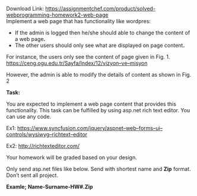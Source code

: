 Download Link: https://assignmentchef.com/product/solved-webprogramming-homework2-web-page
<br>
Implement a web page that has functionality like wordpres:

<ul>

 <li>If the admin is logged then he/she should able to change the content of a web page<strong>. </strong></li>

 <li>The other users should only see what are displayed on page content<strong>.</strong></li>

</ul>

For instance, the users only see the content of page given in Fig. 1. <a href="https://ceng.ogu.edu.tr/Sayfa/Index/12/vizyon-ve-misyon">https://ceng.ogu.edu.tr/Sayfa/Index/12/vizyon</a><a href="https://ceng.ogu.edu.tr/Sayfa/Index/12/vizyon-ve-misyon">–</a><a href="https://ceng.ogu.edu.tr/Sayfa/Index/12/vizyon-ve-misyon">ve</a><a href="https://ceng.ogu.edu.tr/Sayfa/Index/12/vizyon-ve-misyon">–</a><a href="https://ceng.ogu.edu.tr/Sayfa/Index/12/vizyon-ve-misyon">misyon</a>

However, the admin is able to modify the details of content as shown in Fig. 2




<strong> </strong>

<strong>Task: </strong>

You are expected to implement a web page content that provides this functionality. This task can be fulfilled by using asp.net rich text editor. You can use any code.

Ex1: <a href="https://www.syncfusion.com/jquery/aspnet-web-forms-ui-controls/wysiwyg-rich-text-editor">https://www.syncfusion.com/jquery/aspnet</a><a href="https://www.syncfusion.com/jquery/aspnet-web-forms-ui-controls/wysiwyg-rich-text-editor">–</a><a href="https://www.syncfusion.com/jquery/aspnet-web-forms-ui-controls/wysiwyg-rich-text-editor">web</a><a href="https://www.syncfusion.com/jquery/aspnet-web-forms-ui-controls/wysiwyg-rich-text-editor">–</a><a href="https://www.syncfusion.com/jquery/aspnet-web-forms-ui-controls/wysiwyg-rich-text-editor">forms</a><a href="https://www.syncfusion.com/jquery/aspnet-web-forms-ui-controls/wysiwyg-rich-text-editor">–</a><a href="https://www.syncfusion.com/jquery/aspnet-web-forms-ui-controls/wysiwyg-rich-text-editor">ui</a><a href="https://www.syncfusion.com/jquery/aspnet-web-forms-ui-controls/wysiwyg-rich-text-editor">–</a><a href="https://www.syncfusion.com/jquery/aspnet-web-forms-ui-controls/wysiwyg-rich-text-editor">controls/wysiwyg</a><a href="https://www.syncfusion.com/jquery/aspnet-web-forms-ui-controls/wysiwyg-rich-text-editor">–</a><a href="https://www.syncfusion.com/jquery/aspnet-web-forms-ui-controls/wysiwyg-rich-text-editor">rich</a><a href="https://www.syncfusion.com/jquery/aspnet-web-forms-ui-controls/wysiwyg-rich-text-editor">text</a><a href="https://www.syncfusion.com/jquery/aspnet-web-forms-ui-controls/wysiwyg-rich-text-editor">–</a><a href="https://www.syncfusion.com/jquery/aspnet-web-forms-ui-controls/wysiwyg-rich-text-editor">editor</a>

Ex2: <a href="http://richtexteditor.com/">http://richtexteditor.com/</a>




Your homework will be graded based on your design.

Only send asp.net files like below. Send with shortest name and <strong>Zip</strong> format. Don’t sent all project.

<strong>Examle;</strong> <strong>Name-Surname-HW#.Zip </strong>





